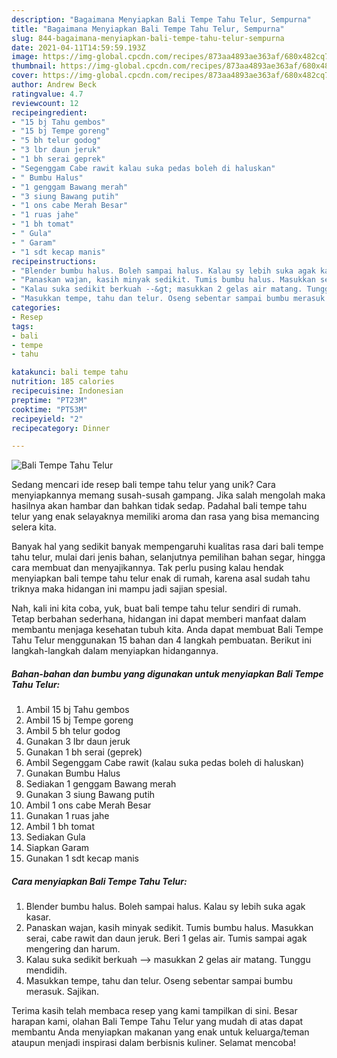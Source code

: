 ```yaml
---
description: "Bagaimana Menyiapkan Bali Tempe Tahu Telur, Sempurna"
title: "Bagaimana Menyiapkan Bali Tempe Tahu Telur, Sempurna"
slug: 844-bagaimana-menyiapkan-bali-tempe-tahu-telur-sempurna
date: 2021-04-11T14:59:59.193Z
image: https://img-global.cpcdn.com/recipes/873aa4893ae363af/680x482cq70/bali-tempe-tahu-telur-foto-resep-utama.jpg
thumbnail: https://img-global.cpcdn.com/recipes/873aa4893ae363af/680x482cq70/bali-tempe-tahu-telur-foto-resep-utama.jpg
cover: https://img-global.cpcdn.com/recipes/873aa4893ae363af/680x482cq70/bali-tempe-tahu-telur-foto-resep-utama.jpg
author: Andrew Beck
ratingvalue: 4.7
reviewcount: 12
recipeingredient:
- "15 bj Tahu gembos"
- "15 bj Tempe goreng"
- "5 bh telur godog"
- "3 lbr daun jeruk"
- "1 bh serai geprek"
- "Segenggam Cabe rawit kalau suka pedas boleh di haluskan"
- " Bumbu Halus"
- "1 genggam Bawang merah"
- "3 siung Bawang putih"
- "1 ons cabe Merah Besar"
- "1 ruas jahe"
- "1 bh tomat"
- " Gula"
- " Garam"
- "1 sdt kecap manis"
recipeinstructions:
- "Blender bumbu halus. Boleh sampai halus. Kalau sy lebih suka agak kasar."
- "Panaskan wajan, kasih minyak sedikit. Tumis bumbu halus. Masukkan serai, cabe rawit dan daun jeruk. Beri 1 gelas air. Tumis sampai agak mengering dan harum."
- "Kalau suka sedikit berkuah --&gt; masukkan 2 gelas air matang. Tunggu mendidih."
- "Masukkan tempe, tahu dan telur. Oseng sebentar sampai bumbu merasuk. Sajikan."
categories:
- Resep
tags:
- bali
- tempe
- tahu

katakunci: bali tempe tahu 
nutrition: 185 calories
recipecuisine: Indonesian
preptime: "PT23M"
cooktime: "PT53M"
recipeyield: "2"
recipecategory: Dinner

---
```



![Bali Tempe Tahu Telur](https://img-global.cpcdn.com/recipes/873aa4893ae363af/680x482cq70/bali-tempe-tahu-telur-foto-resep-utama.jpg)

Sedang mencari ide resep bali tempe tahu telur yang unik? Cara menyiapkannya memang susah-susah gampang. Jika salah mengolah maka hasilnya akan hambar dan bahkan tidak sedap. Padahal bali tempe tahu telur yang enak selayaknya memiliki aroma dan rasa yang bisa memancing selera kita.

Banyak hal yang sedikit banyak mempengaruhi kualitas rasa dari bali tempe tahu telur, mulai dari jenis bahan, selanjutnya pemilihan bahan segar, hingga cara membuat dan menyajikannya. Tak perlu pusing kalau hendak menyiapkan bali tempe tahu telur enak di rumah, karena asal sudah tahu triknya maka hidangan ini mampu jadi sajian spesial.




Nah, kali ini kita coba, yuk, buat bali tempe tahu telur sendiri di rumah. Tetap berbahan sederhana, hidangan ini dapat memberi manfaat dalam membantu menjaga kesehatan tubuh kita. Anda dapat membuat Bali Tempe Tahu Telur menggunakan 15 bahan dan 4 langkah pembuatan. Berikut ini langkah-langkah dalam menyiapkan hidangannya.

<!--inarticleads1-->

##### Bahan-bahan dan bumbu yang digunakan untuk menyiapkan Bali Tempe Tahu Telur:

1. Ambil 15 bj Tahu gembos
1. Ambil 15 bj Tempe goreng
1. Ambil 5 bh telur godog
1. Gunakan 3 lbr daun jeruk
1. Gunakan 1 bh serai (geprek)
1. Ambil Segenggam Cabe rawit (kalau suka pedas boleh di haluskan)
1. Gunakan  Bumbu Halus
1. Sediakan 1 genggam Bawang merah
1. Gunakan 3 siung Bawang putih
1. Ambil 1 ons cabe Merah Besar
1. Gunakan 1 ruas jahe
1. Ambil 1 bh tomat
1. Sediakan  Gula
1. Siapkan  Garam
1. Gunakan 1 sdt kecap manis




<!--inarticleads2-->

##### Cara menyiapkan Bali Tempe Tahu Telur:

1. Blender bumbu halus. Boleh sampai halus. Kalau sy lebih suka agak kasar.
1. Panaskan wajan, kasih minyak sedikit. Tumis bumbu halus. Masukkan serai, cabe rawit dan daun jeruk. Beri 1 gelas air. Tumis sampai agak mengering dan harum.
1. Kalau suka sedikit berkuah --&gt; masukkan 2 gelas air matang. Tunggu mendidih.
1. Masukkan tempe, tahu dan telur. Oseng sebentar sampai bumbu merasuk. Sajikan.




Terima kasih telah membaca resep yang kami tampilkan di sini. Besar harapan kami, olahan Bali Tempe Tahu Telur yang mudah di atas dapat membantu Anda menyiapkan makanan yang enak untuk keluarga/teman ataupun menjadi inspirasi dalam berbisnis kuliner. Selamat mencoba!
